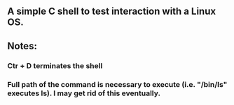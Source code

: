 ## A simple C shell to test interaction with a Linux OS.

## Notes: 
### Ctr + D terminates the shell
### Full path of the command is necessary to execute (i.e. "/bin/ls" executes ls). I may get rid of this eventually.
